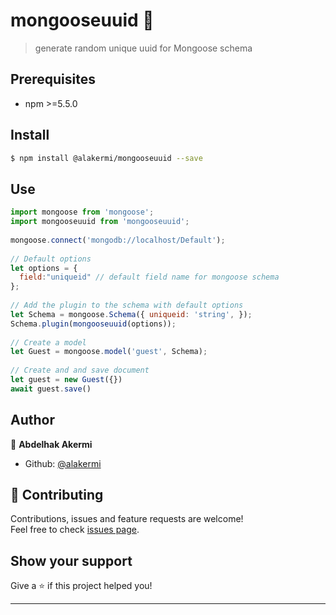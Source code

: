 <h1 align="left"> mongooseuuid 👋</h1>


> generate random unique uuid for Mongoose schema


## Prerequisites

- npm >=5.5.0

## Install

```sh
$ npm install @alakermi/mongooseuuid --save
```

## Use

```js
import mongoose from 'mongoose';
import mongooseuuid from 'mongooseuuid';
 
mongoose.connect('mongodb://localhost/Default');
 
// Default options
let options = {
  field:"uniqueid" // default field name for mongoose schema
};
 
// Add the plugin to the schema with default options
let Schema = mongoose.Schema({ uniqueid: 'string', });
Schema.plugin(mongooseuuid(options));
 
// Create a model
let Guest = mongoose.model('guest', Schema);
 
// Create and and save document
let guest = new Guest({})
await guest.save()

```

## Author

👤 **Abdelhak Akermi**

* Github: [@alakermi](https://github.com/alakermi)

## 🤝 Contributing

Contributions, issues and feature requests are welcome!<br />Feel free to check [issues page](https://github.com/alakermi/mongooseuuid/issues).

## Show your support

Give a ⭐️ if this project helped you!

***
